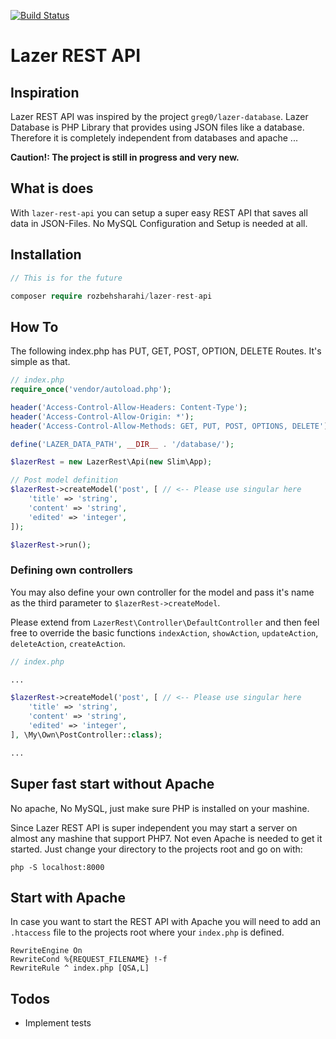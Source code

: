 [![Build Status](https://travis-ci.org/RozbehSharahi/lazer-rest-api.svg?branch=master)](https://travis-ci.org/RozbehSharahi/lazer-rest-api)

# Lazer REST API
## Inspiration

Lazer REST API was inspired by the project `greg0/lazer-database`.
Lazer Database is PHP Library that provides using JSON files
like a database. Therefore it is completely independent from
databases and apache ...

__Caution!: The project is still in progress and very new.__

## What is does

With `lazer-rest-api` you can setup a super easy REST API
that saves all data in JSON-Files. No MySQL Configuration and Setup
is needed at all.

## Installation

```php
// This is for the future

composer require rozbehsharahi/lazer-rest-api
```

## How To

The following index.php has PUT, GET, POST, OPTION, DELETE
Routes. It's simple as that.

```php
// index.php
require_once('vendor/autoload.php');

header('Access-Control-Allow-Headers: Content-Type');
header('Access-Control-Allow-Origin: *');
header('Access-Control-Allow-Methods: GET, PUT, POST, OPTIONS, DELETE');

define('LAZER_DATA_PATH', __DIR__ . '/database/');

$lazerRest = new LazerRest\Api(new Slim\App);

// Post model definition
$lazerRest->createModel('post', [ // <-- Please use singular here
    'title' => 'string',
    'content' => 'string',
    'edited' => 'integer',
]);

$lazerRest->run();

```

### Defining own controllers

You may also define your own controller for the model and pass
it's name as the third parameter to `$lazerRest->createModel`.

Please extend from `LazerRest\Controller\DefaultController` and
 then feel free to override the basic functions `indexAction`,
 `showAction`, `updateAction`, `deleteAction`, `createAction`.

```php
// index.php

...

$lazerRest->createModel('post', [ // <-- Please use singular here
    'title' => 'string',
    'content' => 'string',
    'edited' => 'integer',
], \My\Own\PostController::class);

...
```

## Super fast start without Apache

No apache, No MySQL, just make sure PHP is installed on your mashine.

Since Lazer REST API is super independent you may start a server
 on almost any mashine that support PHP7. Not even Apache is
 needed to get it started. Just change your directory to the projects root and go on with:

```shell
php -S localhost:8000
```

## Start with Apache

In case you want to start the REST API with Apache you will
need to add an `.htaccess` file to the projects root where your
`index.php` is defined.

```htaccess
RewriteEngine On
RewriteCond %{REQUEST_FILENAME} !-f
RewriteRule ^ index.php [QSA,L]
```

## Todos

* Implement tests